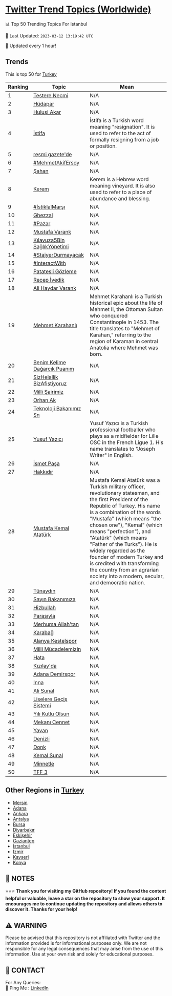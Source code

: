 [Twitter Trend Topics (Worldwide)](https://github.com/ErcinDedeoglu/Twitter-Trend-Topics)
==========


📊 Top 50 Trending Topics For Istanbul

📆 Last Updated: `2023-03-12 13:19:42 UTC`

🔧 Updated every 1 hour!


## Trends

This is top 50 for [Turkey](</Turkey>)

| Ranking | Topic | Mean |
| ------- | ------------ | ------------ |
| 1 | [Testere Necmi](http://twitter.com/search?q=Testere+Necmi) | N/A |
| 2 | [Hüdapar](http://twitter.com/search?q=H%c3%bcdapar) | N/A |
| 3 | [Hulusi Akar](http://twitter.com/search?q=Hulusi+Akar) | N/A |
| 4 | [İstifa](http://twitter.com/search?q=%c4%b0stifa) | İstifa is a Turkish word meaning "resignation". It is used to refer to the act of formally resigning from a job or position. |
| 5 | [resmi gazete'de](http://twitter.com/search?q=resmi+gazete%27de) | N/A |
| 6 | [#MehmetAkifErsoy](http://twitter.com/search?q=%23MehmetAkifErsoy) | N/A |
| 7 | [Şahan](http://twitter.com/search?q=%c5%9eahan) | N/A |
| 8 | [Kerem](http://twitter.com/search?q=Kerem) | Kerem is a Hebrew word meaning vineyard. It is also used to refer to a place of abundance and blessing. |
| 9 | [#İstiklalMarşı](http://twitter.com/search?q=%23%c4%b0stiklalMar%c5%9f%c4%b1) | N/A |
| 10 | [Ghezzal](http://twitter.com/search?q=Ghezzal) | N/A |
| 11 | [#Pazar](http://twitter.com/search?q=%23Pazar) | N/A |
| 12 | [Mustafa Varank](http://twitter.com/search?q=Mustafa+Varank) | N/A |
| 13 | [Kılavuza5Bin SağlıkYönetimi](http://twitter.com/search?q=K%c4%b1lavuza5Bin+Sa%c4%9fl%c4%b1kY%c3%b6netimi) | N/A |
| 14 | [#StajyerDurmayacak](http://twitter.com/search?q=%23StajyerDurmayacak) | N/A |
| 15 | [#InteractWith](http://twitter.com/search?q=%23InteractWith) | N/A |
| 16 | [Patatesli Gözleme](http://twitter.com/search?q=Patatesli+G%c3%b6zleme) | N/A |
| 17 | [Recep İvedik](http://twitter.com/search?q=Recep+%c4%b0vedik) | N/A |
| 18 | [Ali Haydar Varank](http://twitter.com/search?q=Ali+Haydar+Varank) | N/A |
| 19 | [Mehmet Karahanlı](http://twitter.com/search?q=Mehmet+Karahanl%c4%b1) | Mehmet Karahanlı is a Turkish historical epic about the life of Mehmet II, the Ottoman Sultan who conquered Constantinople in 1453. The title translates to "Mehmet of Karahan," referring to the region of Karaman in central Anatolia where Mehmet was born. |
| 20 | [Benim Kelime Dağarcık Puanım](http://twitter.com/search?q=Benim+Kelime+Da%c4%9farc%c4%b1k+Puan%c4%b1m) | N/A |
| 21 | [SizHelallik BizAfistiyoruz](http://twitter.com/search?q=SizHelallik+BizAfistiyoruz) | N/A |
| 22 | [Milli Şairimiz](http://twitter.com/search?q=Milli+%c5%9eairimiz) | N/A |
| 23 | [Orhan Ak](http://twitter.com/search?q=Orhan+Ak) | N/A |
| 24 | [Teknoloji Bakanımız Sn](http://twitter.com/search?q=Teknoloji+Bakan%c4%b1m%c4%b1z+Sn) | N/A |
| 25 | [Yusuf Yazıcı](http://twitter.com/search?q=Yusuf+Yaz%c4%b1c%c4%b1) | Yusuf Yazıcı is a Turkish professional footballer who plays as a midfielder for Lille OSC in the French Ligue 1. His name translates to "Joseph Writer" in English. |
| 26 | [İsmet Paşa](http://twitter.com/search?q=%c4%b0smet+Pa%c5%9fa) | N/A |
| 27 | [Hakkıdır](http://twitter.com/search?q=Hakk%c4%b1d%c4%b1r) | N/A |
| 28 | [Mustafa Kemal Atatürk](http://twitter.com/search?q=Mustafa+Kemal+Atat%c3%bcrk) | Mustafa Kemal Atatürk was a Turkish military officer, revolutionary statesman, and the first President of the Republic of Turkey. His name is a combination of the words "Mustafa" (which means "the chosen one"), "Kemal" (which means "perfection"), and "Atatürk" (which means "Father of the Turks"). He is widely regarded as the founder of modern Turkey and is credited with transforming the country from an agrarian society into a modern, secular, and democratic nation. |
| 29 | [Tünaydın](http://twitter.com/search?q=T%c3%bcnayd%c4%b1n) | N/A |
| 30 | [Sayın Bakanımıza](http://twitter.com/search?q=Say%c4%b1n+Bakan%c4%b1m%c4%b1za) | N/A |
| 31 | [Hizbullah](http://twitter.com/search?q=Hizbullah) | N/A |
| 32 | [Parasıyla](http://twitter.com/search?q=Paras%c4%b1yla) | N/A |
| 33 | [Merhuma Allah'tan](http://twitter.com/search?q=Merhuma+Allah%27tan) | N/A |
| 34 | [Karabağ](http://twitter.com/search?q=Karaba%c4%9f) | N/A |
| 35 | [Alanya Kestelspor](http://twitter.com/search?q=Alanya+Kestelspor) | N/A |
| 36 | [Milli Mücadelemizin](http://twitter.com/search?q=Milli+M%c3%bccadelemizin) | N/A |
| 37 | [Hata](http://twitter.com/search?q=Hata) | N/A |
| 38 | [Kızılay'da](http://twitter.com/search?q=K%c4%b1z%c4%b1lay%27da) | N/A |
| 39 | [Adana Demirspor](http://twitter.com/search?q=Adana+Demirspor) | N/A |
| 40 | [Inna](http://twitter.com/search?q=Inna) | N/A |
| 41 | [Ali Sunal](http://twitter.com/search?q=Ali+Sunal) | N/A |
| 42 | [Liselere Geçiş Sistemi](http://twitter.com/search?q=Liselere+Ge%c3%a7i%c5%9f+Sistemi) | N/A |
| 43 | [Yılı Kutlu Olsun](http://twitter.com/search?q=Y%c4%b1l%c4%b1+Kutlu+Olsun) | N/A |
| 44 | [Mekanı Cennet](http://twitter.com/search?q=Mekan%c4%b1+Cennet) | N/A |
| 45 | [Yavan](http://twitter.com/search?q=Yavan) | N/A |
| 46 | [Denizli](http://twitter.com/search?q=Denizli) | N/A |
| 47 | [Donk](http://twitter.com/search?q=Donk) | N/A |
| 48 | [Kemal Sunal](http://twitter.com/search?q=Kemal+Sunal) | N/A |
| 49 | [Minnetle](http://twitter.com/search?q=Minnetle) | N/A |
| 50 | [TFF 3](http://twitter.com/search?q=TFF+3) | N/A |



## Other Regions in [Turkey](</Turkey>)

* [Mersin](</Turkey/Mersin.md>)
* [Adana](</Turkey/Adana.md>)
* [Ankara](</Turkey/Ankara.md>)
* [Antalya](</Turkey/Antalya.md>)
* [Bursa](</Turkey/Bursa.md>)
* [Diyarbakır](</Turkey/Diyarbakır.md>)
* [Eskişehir](</Turkey/Eskişehir.md>)
* [Gaziantep](</Turkey/Gaziantep.md>)
* [Istanbul](</Turkey/Istanbul.md>)
* [Izmir](</Turkey/Izmir.md>)
* [Kayseri](</Turkey/Kayseri.md>)
* [Konya](</Turkey/Konya.md>)



## 📝 NOTES

⭐⭐⭐ **Thank you for visiting my GitHub repository! If you found the content helpful or valuable, leave a star on the repository to show your support. It encourages me to continue updating the repository and allows others to discover it. Thanks for your help!**


## ⚠️ WARNING

Please be advised that this repository is not affiliated with Twitter and the information provided is for informational purposes only. We are not responsible for any legal consequences that may arise from the use of this information. Use at your own risk and solely for educational purposes.


## 📨 CONTACT

 For Any Queries:  
            🏓 Ping Me : [LinkedIn](https://www.linkedin.com/in/ercindedeoglu/)
